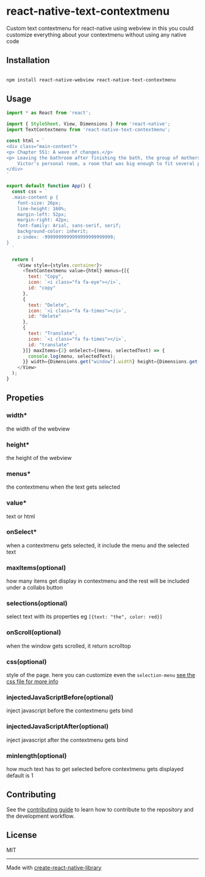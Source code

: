 # react-native-text-contextmenu

Custom text contextmenu for react-native using webview
in this you could customize everything about your contextmenu without using any native code

## Installation

```sh

npm install react-native-webview react-native-text-contextmenu
```

## Usage

```js
import * as React from 'react';

import { StyleSheet, View, Dimensions } from 'react-native';
import TextContextmenu from 'react-native-text-contextmenu';

const html = `
<div class="main-content">
<p> Chapter 551: A wave of changes.</p>
<p> Leaving the bathroom after finishing the bath, the group of mothers, daughters, and a goddess went to
    Victor’s personal room, a room that was big enough to fit several people.</p>
</div>
`

export default function App() {
  const css = `
  .main-content p {
    font-size: 26px;
    line-height: 160%;
    margin-left: 52px;
    margin-right: 42px;
    font-family: Arial, sans-serif, serif;
    background-color: inherit;
    z-index: -9999999999999999999999999;
}
  `

  return (
    <View style={styles.container}>
      <TextContextmenu value={html} menus={[{
        text: "Copy",
        icon: `<i class="fa fa-eye"></i>`,
        id: "copy"
      },
      {
        text: "Delete",
        icon: `<i class="fa fa-times"></i>`,
        id: "delete"
      },
      {
        text: "Translate",
        icon: `<i class="fa fa-times"></i>`,
        id: "translate"
      }]} maxItems={2} onSelect={(menu, selectedText) => {
        console.log(menu, selectedText);
      }} width={Dimensions.get("window").width} height={Dimensions.get("window").height} css={css} />
    </View>
  );
}
```
## Propeties 
### width*
the width of the webview

### height*
the height of the webview

### menus*
the contextmenu when the text gets selected

### value*
text or html

### onSelect*
when a contextmenu gets selected, it include the menu and the selected text

### maxItems(optional)
how many items get display in contextmenu and the rest will be included under a collabs button

### selections(optional)
select text with its properties eg `[{text: "the", color: red}]`

### onScroll(optional)
when the window gets scrolled, it return scrolltop

### css(optional)
style of the page. here you can customize even the `selection-menu` [see the css file for more info](https://github.com/AlenToma/react-native-text-contextmenu/blob/master/android/src/main/assets/style.css) 

### injectedJavaScriptBefore(optional)
inject javascript before the contextmenu gets bind

### injectedJavaScriptAfter(optional)
inject javascript after the contextmenu gets bind

### minlength(optional)
how much text has to get selected before contextmenu gets displayed default is 1
## Contributing

See the [contributing guide](CONTRIBUTING.md) to learn how to contribute to the repository and the development workflow.

## License

MIT

---

Made with [create-react-native-library](https://github.com/callstack/react-native-builder-bob)
